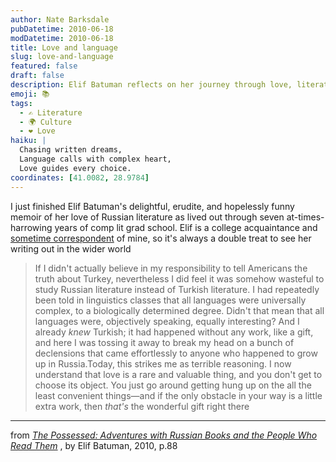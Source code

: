 ```yaml
---
author: Nate Barksdale
pubDatetime: 2010-06-18
modDatetime: 2010-06-18
title: Love and language
slug: love-and-language
featured: false
draft: false
description: Elif Batuman reflects on her journey through love, literature, and the unexpected choices we make.
emoji: 📚
tags:
  - ✍️ Literature
  - 🌍 Culture
  - ❤️ Love
haiku: |
  Chasing written dreams,  
  Language calls with complex heart,  
  Love guides every choice.
coordinates: [41.0082, 28.9784]
---
```


I just finished Elif Batuman's delightful, erudite, and hopelessly funny memoir of her love of Russian literature as lived out through seven at-times-harrowing years of comp lit grad school. Elif is a college acquaintance and [sometime correspondent](http://web.archive.org/web/20130216092847/http://www.elifbatuman.net:80/2009/01/13/beards-and-other-outerwear/) of mine, so it's always a double treat to see her writing out in the wider world

> If I didn't actually believe in my responsibility to tell Americans the truth about Turkey, nevertheless I did feel it was somehow wasteful to study Russian literature instead of Turkish literature. I had repeatedly been told in linguistics classes that all languages were universally complex, to a biologically determined degree. Didn't that mean that all languages were, objectively speaking, equally interesting? And I already _knew_ Turkish; it had happened without any work, like a gift, and here I was tossing it away to break my head on a bunch of declensions that came effortlessly to anyone who happened to grow up in Russia.Today, this strikes me as terrible reasoning. I now understand that love is a rare and valuable thing, and you don't get to choose its object. You just go around getting hung up on the all the least convenient things—and if the only obstacle in your way is a little extra work, then _that's_ the wonderful gift right there

---

from _[The Possessed: Adventures with Russian Books and the People Who Read Them](https://www.google.com/search?q=%22The%20Possessed%3A%20Adventures%20with%20Russian%20Books%20and%20the%20People%20Who%20Read%20Them%22%20amazon.com)_ , by Elif Batuman, 2010, p.88

